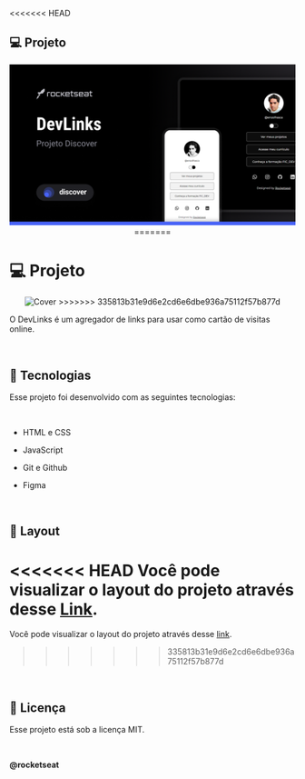 <<<<<<< HEAD
<h2>💻 Projeto </h2>

<p align="center">
<img alt="Cover" src=".github/cover.png">
=======
<h1>💻 Projeto </h1>

<p align="center">
<img alt="Cover" src="https://cdn.discordapp.com/attachments/1128080466075987990/1128080512741822504/Cover.png">
>>>>>>> 335813b31e9d6e2cd6e6dbe936a75112f57b877d
</p>

O DevLinks é um agregador de links para usar como cartão de visitas online.

<br>

<h2>🚀 Tecnologias</h2>

Esse projeto foi desenvolvido com as seguintes tecnologias:

<br>

- HTML e CSS

- JavaScript

- Git e Github

- Figma

<br>

<h2>🔖 Layout</h2>

<<<<<<< HEAD
Você pode visualizar o layout do projeto através desse <a href="https://www.figma.com/community/file/1187422022288947321/DevLinks-%E2%80%A2-Projeto-Discover">Link</a>.
=======
Você pode visualizar o layout do projeto através desse <a href="https://www.figma.com/community/file/1187422022288947321/DevLinks-%E2%80%A2-Projeto-Discover">link</a>.
>>>>>>> 335813b31e9d6e2cd6e6dbe936a75112f57b877d

<br>

<h2>📝 Licença</h2>

Esse projeto está sob a licença MIT.

<br>

**@rocketseat**
